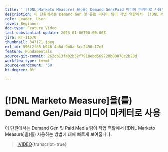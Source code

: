 ```yaml
---
title: ' [!DNL Marketo Measure] 을(를) Demand Gen/Paid 미디어 마케터로 사용'
description: 이 단원에서는 Demand Gen 및 유료 미디어 팀이 작업 역할에서  [!DNL Marketo Measure] 을(를) 사용하는 방법에 대해 간략하게 보여줍니다.
role: Leader, User
level: Beginner
doc-type: Feature Video
last-substantial-update: 2023-01-06T00:00:00Z
jira: KT-11670
thumbnail: 347171.jpeg
exl-id: 596f2f85-b946-4a6d-9b0a-6cc2456c17e3
feature: Fundamentals
source-git-commit: 262cb13fa02b32f7918ebd569720b80078c2b28d
workflow-type: tm+mt
source-wordcount: '58'
ht-degree: 0%

---
```


# [!DNL Marketo Measure]을(를) Demand Gen/Paid 미디어 마케터로 사용

이 단원에서는 Demand Gen 및 Paid Media 팀이 작업 역할에서 [!DNL Marketo Measure]을(를) 사용하는 방법에 대해 빠르게 보여줍니다.

>[!VIDEO](https://video.tv.adobe.com/v/347171/?learn=on){transcript=true}
